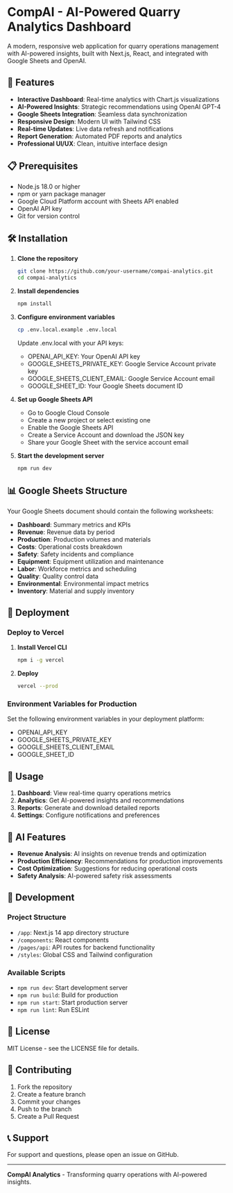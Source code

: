 # CompAI - AI-Powered Quarry Analytics Dashboard

A modern, responsive web application for quarry operations management with AI-powered insights, built with Next.js, React, and integrated with Google Sheets and OpenAI.

## 🚀 Features

- **Interactive Dashboard**: Real-time analytics with Chart.js visualizations
- **AI-Powered Insights**: Strategic recommendations using OpenAI GPT-4
- **Google Sheets Integration**: Seamless data synchronization
- **Responsive Design**: Modern UI with Tailwind CSS
- **Real-time Updates**: Live data refresh and notifications
- **Report Generation**: Automated PDF reports and analytics
- **Professional UI/UX**: Clean, intuitive interface design

## 📋 Prerequisites

- Node.js 18.0 or higher
- npm or yarn package manager
- Google Cloud Platform account with Sheets API enabled
- OpenAI API key
- Git for version control

## 🛠️ Installation

1. **Clone the repository**
   ```bash
   git clone https://github.com/your-username/compai-analytics.git
   cd compai-analytics
   ```

2. **Install dependencies**
   ```bash
   npm install
   ```

3. **Configure environment variables**
   ```bash
   cp .env.local.example .env.local
   ```
   
   Update .env.local with your API keys:
   - OPENAI_API_KEY: Your OpenAI API key
   - GOOGLE_SHEETS_PRIVATE_KEY: Google Service Account private key
   - GOOGLE_SHEETS_CLIENT_EMAIL: Google Service Account email
   - GOOGLE_SHEET_ID: Your Google Sheets document ID

4. **Set up Google Sheets API**
   - Go to Google Cloud Console
   - Create a new project or select existing one
   - Enable the Google Sheets API
   - Create a Service Account and download the JSON key
   - Share your Google Sheet with the service account email

5. **Start the development server**
   ```bash
   npm run dev
   ```

## 📊 Google Sheets Structure

Your Google Sheets document should contain the following worksheets:

- **Dashboard**: Summary metrics and KPIs
- **Revenue**: Revenue data by period
- **Production**: Production volumes and materials
- **Costs**: Operational costs breakdown
- **Safety**: Safety incidents and compliance
- **Equipment**: Equipment utilization and maintenance
- **Labor**: Workforce metrics and scheduling
- **Quality**: Quality control data
- **Environmental**: Environmental impact metrics
- **Inventory**: Material and supply inventory

## 🚀 Deployment

### Deploy to Vercel

1. **Install Vercel CLI**
   ```bash
   npm i -g vercel
   ```

2. **Deploy**
   ```bash
   vercel --prod
   ```

### Environment Variables for Production

Set the following environment variables in your deployment platform:

- OPENAI_API_KEY
- GOOGLE_SHEETS_PRIVATE_KEY
- GOOGLE_SHEETS_CLIENT_EMAIL
- GOOGLE_SHEET_ID

## 📱 Usage

1. **Dashboard**: View real-time quarry operations metrics
2. **Analytics**: Get AI-powered insights and recommendations
3. **Reports**: Generate and download detailed reports
4. **Settings**: Configure notifications and preferences

## 🤖 AI Features

- **Revenue Analysis**: AI insights on revenue trends and optimization
- **Production Efficiency**: Recommendations for production improvements
- **Cost Optimization**: Suggestions for reducing operational costs
- **Safety Analysis**: AI-powered safety risk assessments

## 🔧 Development

### Project Structure

- `/app`: Next.js 14 app directory structure
- `/components`: React components
- `/pages/api`: API routes for backend functionality
- `/styles`: Global CSS and Tailwind configuration

### Available Scripts

- `npm run dev`: Start development server
- `npm run build`: Build for production
- `npm run start`: Start production server
- `npm run lint`: Run ESLint

## 📄 License

MIT License - see the LICENSE file for details.

## 🤝 Contributing

1. Fork the repository
2. Create a feature branch
3. Commit your changes
4. Push to the branch
5. Create a Pull Request

## 📞 Support

For support and questions, please open an issue on GitHub.

---

**CompAI Analytics** - Transforming quarry operations with AI-powered insights.